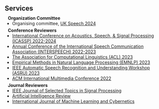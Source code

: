 <h1 id="services"></h1>

<h2 style="margin: 60px 0px 10px;">Services</h2>

<h4 style="margin:0 10px 0;">Organization Committee</h4>

<ul style="margin:0 0 5px;">
  <!-- <li>Website Chair, <a href="https://bmvc2023.org/people/organisers/"><autocolor>The British Machine Vision Conference (BMVC)</autocolor></a> <a href="https://bmvc2022.org/people/organisers/"><autocolor>2022</autocolor></a>-<a href="https://bmvc2023.org/people/organisers/"><autocolor>2023</autocolor></a></li> -->
  <li>Organising committee, <a href="https://ukspeech2023.sheffield.ac.uk/"><autocolor>UK Speech 2024</autocolor></a></li>
</ul>

<!-- <h4 style="margin:0 10px 0;">Area Chairs</h4>

<ul style="margin:0 0 5px;">
  <li><a href="https://eccv2024.ecva.net/"><autocolor>European Conference on Computer Vision (ECCV) 2024</autocolor></a></li>
  <li><a href="http://cvpr.thecvf.com/"><autocolor>IEEE/CVF Conference on Computer Vision and Pattern Recognition (CVPR) 2024</autocolor></a></li>
  <li><a href="https://iclr.cc/Conferences/2024"><autocolor>International Conference on Learning Representations (ICLR) 2024</autocolor></a></li>
  <li><a href="https://aistats.org/aistats2024/"><autocolor>International Conference on Artificial Intelligence and Statistics (AISTATS) 2023-2024</autocolor></a></li>
  <li><a href="https://bmvc2023.org/"><autocolor>The British Machine Vision Conference (BMVC) 2023</autocolor></a></li>
  <li><a href="https://www.auai.org/uai2024/"><autocolor>The Conference on Uncertainty in Artificial Intelligence (UAI) 2023-2024</autocolor></a></li>
</ul>

<h4 style="margin:0 10px 0;">Senior Program Committee</h4>

<ul style="margin:0 0 5px;">
  <li><a href="https://ijcai-21.org/"><autocolor>International Joint Conference on Artificial Intelligence (IJCAI) 2021</autocolor></a></li>
</ul> -->

<h4 style="margin:0 10px 0;">Conference Reviewers</h4>

<ul style="margin:0 0 5px;">
  <!-- <li><a href="http://cvpr2023.thecvf.com/"><autocolor>IEEE/CVF Conference on Computer Vision and Pattern Recognition (CVPR) 2021-2023</autocolor></a></li>
  <li><a href="http://iccv2023.thecvf.com/"><autocolor>IEEE/CVF International Conference on Computer Vision (ICCV) 2021-2023</autocolor></a></li>
  <li><a href="https://eccv2022.ecva.net/"><autocolor>European Conference on Computer Vision (ECCV) 2022</autocolor></a></li>
  <li><a href="https://neurips.cc/Conferences/2023"><autocolor>Annual Conference on Neural Information Processing Systems (NeurIPS) 2020-2023</autocolor></a></li>
  <li><a href="https://icml.cc/Conferences/2022"><autocolor>International Conference on Machine Learning (ICML) 2021-2023</autocolor></a></li>
  <li><a href="https://iclr.cc/Conferences/2023"><autocolor>International Conference on Learning Representations (ICLR) 2022-2023</autocolor></a></li>
  <li><a href="https://aaai.org/Conferences/AAAI-23/"><autocolor>AAAI Conference on Artificial Intelligence (AAAI) 2021-2024</autocolor></a></li>
  <li><a href="https://ijcai-23.org/"><autocolor>International Joint Conference on Artificial Intelligence (IJCAI) 2021-2023</autocolor></a></li> -->
  <li><a href="https://2024.ieeeicassp.org/"><autocolor>International Conference on Acoustics, Speech, & Signal Processing (ICASSP) 2022-2024</autocolor></a></li>  
  <li><a href="https://interspeech2024.org/"><autocolor>Annual Conference of the International Speech Communication Association (INTERSPEECH) 2022-2023</autocolor></a></li>  
  <li><a href="https://2024.aclweb.org/"><autocolor>The Association for Computational Linguistics (ACL) 2023</autocolor></a></li>  
  <li><a href="https://2023.emnlp.org/"><autocolor>Empirical Methods in Natural Language Processing (EMNLP) 2023</autocolor></a></li>
  <li><a href="http://www.asru2023.org/"><autocolor>IEEE Automatic Speech Recognition and Understanding Workshop (ASRU) 2023</autocolor></a></li>
  <li><a href="https://2022.acmmm.org/"><autocolor>ACM International Multimedia Conference 2022</autocolor></a></li>
</ul>


<h4 style="margin:0 10px 0;">Journal Reviewers</h4>

<ul style="margin:0 0 20px;">
  <li><a href="https://signalprocessingsociety.org/publications-resources/ieee-journal-selected-topics-signal-processing"><autocolor>IEEE Journal of Selected Topics in Signal Processing</autocolor></a></li>
  <li><a href="https://link.springer.com/journal/10462"><autocolor>Artificial Intelligence Review</autocolor></a></li>
  <li><a href="https://link.springer.com/journal/13042"><autocolor>International Journal of Machine Learning and Cybernetics</autocolor></a></li>

</ul>


